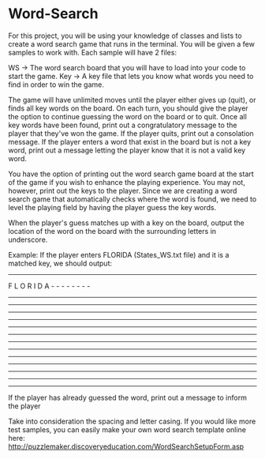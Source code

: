 # Word-Search
For this project, you will be using your knowledge of classes and lists to create
a word search game that runs in the terminal. You will be given a few samples to
work with. Each sample will have 2 files:

WS -> The word search board that you will have to load into your code to start the game.
Key -> A key file that lets you know what words you need to find in order to win the game.

The game will have unlimited moves until the player either gives up (quit), or
finds all key words on the board. On each turn, you should give the player the
option to continue guessing the word on the board or to quit. Once all key words
have been found, print out a congratulatory message to the player that they've won
the game. If the player quits, print out a consolation message. If the player enters
a word that exist in the board but is not a key word, print out a message letting
the player know that it is not a valid key word.

You have the option of printing out the word search game board at the start of
the game if you wish to enhance the playing experience. You may not, however,
print out the keys to the player. Since we are creating a word search game that
automatically checks where the word is found, we need to level the playing field
by having the player guess the key words.

When the player's guess matches up with a key on the board, output the location
of the word on the board with the surrounding letters in underscore.

Example:
If the player enters FLORIDA (States_WS.txt file) and it is a matched key, we
should output:
 - - - - - - - - - - - - - - -
 F L O R I D A - - - - - - - -
 - - - - - - - - - - - - - - -
 - - - - - - - - - - - - - - -
 - - - - - - - - - - - - - - -
 - - - - - - - - - - - - - - -
 - - - - - - - - - - - - - - -
 - - - - - - - - - - - - - - -
 - - - - - - - - - - - - - - -
 - - - - - - - - - - - - - - -
 - - - - - - - - - - - - - - -
 - - - - - - - - - - - - - - -
 - - - - - - - - - - - - - - -
 - - - - - - - - - - - - - - -
 - - - - - - - - - - - - - - -
 If the player has already guessed the word, print out a message to inform the player

 Take into consideration the spacing and letter casing. If you would like more
 test samples, you can easily make your own word search template online here:
 http://puzzlemaker.discoveryeducation.com/WordSearchSetupForm.asp
